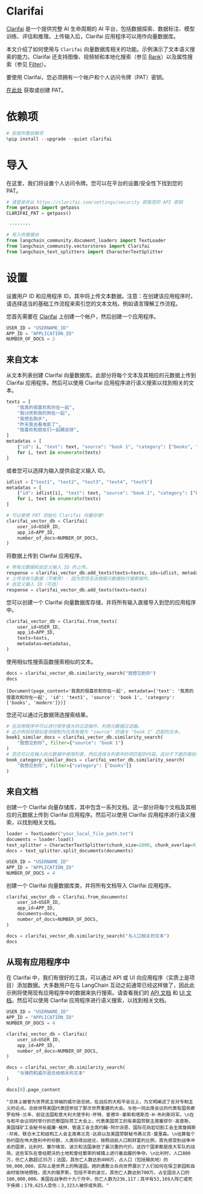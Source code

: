 # Clarifai

[Clarifai](https://www.clarifai.com/) 是一个提供完整 AI 生命周期的 AI 平台，包括数据探索、数据标注、模型训练、评估和推理。上传输入后，Clarifai 应用程序可以用作向量数据库。

本文介绍了如何使用与 `Clarifai` 向量数据库相关的功能。示例演示了文本语义搜索的能力。Clarifai 还支持图像、视频帧和本地化搜索（参见 [Rank](https://docs.clarifai.com/api-guide/search/rank)）以及属性搜索（参见 [Filter](https://docs.clarifai.com/api-guide/search/filter)）。

要使用 Clarifai，您必须拥有一个帐户和个人访问令牌（PAT）密钥。

[在此处](https://clarifai.com/settings/security) 获取或创建 PAT。

# 依赖项

```python
# 安装所需依赖项
%pip install --upgrade --quiet clarifai
```

# 导入

在这里，我们将设置个人访问令牌。您可以在平台的设置/安全性下找到您的 PAT。

```python
# 请登录并从 https://clarifai.com/settings/security 获取您的 API 密钥
from getpass import getpass
CLARIFAI_PAT = getpass()
```

```output
 ········
```

```python
# 导入所需模块
from langchain_community.document_loaders import TextLoader
from langchain_community.vectorstores import Clarifai
from langchain_text_splitters import CharacterTextSplitter
```

# 设置

设置用户 ID 和应用程序 ID，其中将上传文本数据。注意：在创建该应用程序时，请选择适当的基础工作流程来索引您的文本文档，例如语言理解工作流程。

您首先需要在 [Clarifai](https://clarifai.com/login) 上创建一个帐户，然后创建一个应用程序。

```python
USER_ID = "USERNAME_ID"
APP_ID = "APPLICATION_ID"
NUMBER_OF_DOCS = 2
```

## 来自文本

从文本列表创建 Clarifai 向量数据库。此部分将每个文本及其相应的元数据上传到 Clarifai 应用程序。然后可以使用 Clarifai 应用程序进行语义搜索以找到相关的文本。

```python
texts = [
    "我真的很喜欢和你在一起",
    "我讨厌和我的狗在一起",
    "我想去跑步",
    "昨天我去看电影了",
    "我喜欢和朋友们一起踢足球",
]
metadatas = [
    {"id": i, "text": text, "source": "book 1", "category": ["books", "modern"]}
    for i, text in enumerate(texts)
]
```

或者您可以选择为输入提供自定义输入 ID。

```python
idlist = ["text1", "text2", "text3", "text4", "text5"]
metadatas = [
    {"id": idlist[i], "text": text, "source": "book 1", "category": ["books", "modern"]}
    for i, text in enumerate(texts)
]
```

```python
# 可以使用 PAT 初始化 Clarifai 向量存储!
clarifai_vector_db = Clarifai(
    user_id=USER_ID,
    app_id=APP_ID,
    number_of_docs=NUMBER_OF_DOCS,
)
```

将数据上传到 Clarifai 应用程序。

```python
# 带有元数据和自定义输入 ID 的上传。
response = clarifai_vector_db.add_texts(texts=texts, ids=idlist, metadatas=metadatas)
# 上传没有元数据（不推荐）- 因为您将无法根据元数据执行搜索操作。
# 自定义输入 ID（可选）
response = clarifai_vector_db.add_texts(texts=texts)
```

您可以创建一个 Clarifai 向量数据库存储，并将所有输入直接导入到您的应用程序中。

```python
clarifai_vector_db = Clarifai.from_texts(
    user_id=USER_ID,
    app_id=APP_ID,
    texts=texts,
    metadatas=metadatas,
)
```

使用相似性搜索函数搜索相似的文本。

```python
docs = clarifai_vector_db.similarity_search("我想见到你")
docs
```

```output
[Document(page_content='我真的很喜欢和你在一起', metadata={'text': '我真的很喜欢和你在一起', 'id': 'text1', 'source': 'book 1', 'category': ['books', 'modern']})]
```

您还可以通过元数据筛选搜索结果。

```python
# 在应用程序中可以进行很多强大的过滤操作，利用元数据过滤器。
# 此示例将将相似查询限制为仅具有键为 "source" 的值与 "book 1" 匹配的文本。
book1_similar_docs = clarifai_vector_db.similarity_search(
    "我想见到你", filter={"source": "book 1"}
)
# 您还可以在输入的元数据中使用列表，然后选择与列表中的项匹配的内容。这对于下面的类别很有用：
book_category_similar_docs = clarifai_vector_db.similarity_search(
    "我想见到你", filter={"category": ["books"]}
)
```

## 来自文档

创建一个 Clarifai 向量存储库，其中包含一系列文档。这一部分将每个文档及其相应的元数据上传到 Clarifai 应用程序。然后可以使用 Clarifai 应用程序进行语义搜索，以找到相关文档。

```python
loader = TextLoader("your_local_file_path.txt")
documents = loader.load()
text_splitter = CharacterTextSplitter(chunk_size=1000, chunk_overlap=0)
docs = text_splitter.split_documents(documents)
```

```python
USER_ID = "USERNAME_ID"
APP_ID = "APPLICATION_ID"
NUMBER_OF_DOCS = 4
```

创建一个 Clarifai 向量数据库类，并将所有文档导入 Clarifai 应用程序。

```python
clarifai_vector_db = Clarifai.from_documents(
    user_id=USER_ID,
    app_id=APP_ID,
    documents=docs,
    number_of_docs=NUMBER_OF_DOCS,
)
```

```python
docs = clarifai_vector_db.similarity_search("与人口相关的文本")
docs
```

## 从现有应用程序中

在 Clarifai 中，我们有很好的工具，可以通过 API 或 UI 向应用程序（实质上是项目）添加数据。大多数用户在与 LangChain 互动之前通常已经这样做了，因此此示例将使用现有应用程序中的数据来执行搜索。请查看我们的 [API 文档](https://docs.clarifai.com/api-guide/data/create-get-update-delete) 和 [UI 文档](https://docs.clarifai.com/portal-guide/data)。然后可以使用 Clarifai 应用程序进行语义搜索，以找到相关文档。

```python
USER_ID = "USERNAME_ID"
APP_ID = "APPLICATION_ID"
NUMBER_OF_DOCS = 4
```

```python
clarifai_vector_db = Clarifai(
    user_id=USER_ID,
    app_id=APP_ID,
    number_of_docs=NUMBER_OF_DOCS,
)
```

```python
docs = clarifai_vector_db.similarity_search(
    "与弹药和威尔逊总统相关的文本"
)
```

```python
docs[0].page_content
```

```output
"总体上被誉为世界民主领袖的威尔逊总统，在战后的大和平会议上，为文明阐述了反对专制主义的论点。总统领导美国代表团参加了那次世界重建的大会。与他一同出席会议的代表有国务卿罗伯特·兰辛、前驻法国和意大利大使亨利·怀特、爱德华·豪斯和塔斯克·H·布利斯将军。\n在与和平会议同时举行的巴黎国际劳工大会上，代表美国劳工的有美国劳联主席塞缪尔·高普斯、美国煤矿工会秘书长威廉·格林、管道工会主席约翰·阿尔派恩、国际花岗岩切割工会主席詹姆斯·邓肯、联合木工和结构工人会主席弗兰克·达菲以及美国劳联秘书弗兰克·莫里森。\n估算每个协约国在伟大胜利中的份额，人类将得出结论，按照战前人口和财富的比例，首先感受到战争冲击的国家，比利时、塞尔维亚、波兰和法国承担了最沉重的代价。这四个国家都是庞大军队的战场，这些军队在曾经肥沃的土地和曾经繁荣的城镇上进行着血腥的争夺。\n比利时，人口800万，伤亡人数超过35万；法国，其伤亡人数达到400万，占人口（包括殖民地）的90,000,000，实际上是世界上的殉道国。她的勇敢士兵向世界展示了人们如何在保卫家园和自由时愉快地牺牲。庞大的俄罗斯，包括不幸的波兰，其伤亡人数达到700万，占全国总人口的180,000,000。美国在战争的十九个月中，伤亡人数为236,117；其中有53,169人阵亡或死于疾病；179,625人受伤；3,323人被俘或失踪。"
```